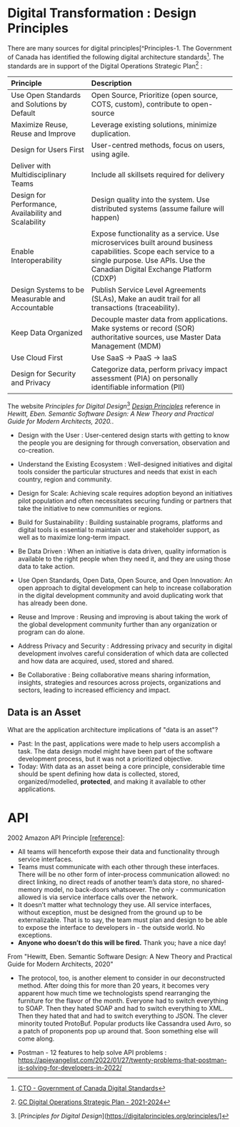 

# Digital Transformation : Design Principles

There are many sources for digital principles[^Principles-1.  The Government of Canada has identified the following digital architecture standards[^Principles-2].  The standards are in support of the Digital Operations Strategic Plan[^Principles-DOSP] :


| Principle |Description |
| :-- | :---- | 
| Use Open Standards and Solutions by Default          | Open Source, Prioritize (open source, COTS, custom), contribute to open-source                                                                                                                   |
| Maximize Reuse, Reuse and Improve                    | Leverage existing solutions, minimize duplication.                                                                                                                                               |
| Design for Users First                               | User-centred methods, focus on users, using agile.                                                                                                                                               |
| Deliver with Multidisciplinary Teams                 | Include all skillsets required for delivery                                                                                                                                                      |
| Design for Performance, Availability and Scalability | Design quality into the system.  Use distributed systems (assume failure will happen)                                                                                                            |
| Enable Interoperability                              | Expose functionality as a service.  Use microservices built around business capabilities.  Scope each service to a single purpose.  Use APIs.  Use the Canadian Digital Exchange Platform (CDXP) |
| Design Systems to be Measurable and Accountable      | Publish Service Level Agreements (SLAs), Make an audit trail for all transactions (traceability).                                                                                                |
| Keep Data Organized                                  | Decouple master data from applications.  Make systems or record (SOR) authoritative sources, use Master Data Management (MDM)                                                                    |
| Use Cloud First                                      | Use SaaS -> PaaS -> IaaS                                                                                                                                                                         |
| Design for Security and Privacy|	Categorize data, perform privacy impact assessment (PIA) on personally identifiable information (PII)|



The website *Principles for Digital Design*[^Principles-1] [*Design Principles*](https://digitalprinciples.org/principles/) reference in *Hewitt, Eben. Semantic Software Design: A New Theory and Practical Guide for Modern Architects, 2020.*.

- Design with the User : User-centered design starts with getting to know the people you are designing for through conversation, observation and co-creation.

- Understand the Existing Ecosystem : Well-designed initiatives and digital tools consider the particular structures and needs that exist in each country, region and community.

- Design for Scale: Achieving scale requires adoption beyond an initiatives pilot population and often necessitates securing funding or partners that take the initiative to new communities or regions.

- Build for Sustainability : Building sustainable programs, platforms and digital tools is essential to maintain user and stakeholder support, as well as to maximize long-term impact.

- Be Data Driven : When an initiative is data driven, quality information is available to the right people when they need it, and they are using those data to take action.

- Use Open Standards, Open Data, Open Source, and Open Innovation: An open approach to digital development can help to increase collaboration in the digital development community and avoid duplicating work that has already been done.

- Reuse and Improve : Reusing and improving is about taking the work of the global development community further than any organization or program can do alone.

- Address Privacy and Security : Addressing privacy and security in digital development involves careful consideration of which data are collected and how data are acquired, used, stored and shared.

- Be Collaborative : Being collaborative means sharing information, insights, strategies and resources across projects, organizations and sectors, leading to increased efficiency and impact.


## Data is an Asset
What are the application architecture implications of "data is an asset"?
- Past: In the past, applications were made to help users accomplish a task.  The data design model might have been part of the software development process, but it was not a prioritized objective.   
- Today: With data as an asset being a core principle, considerable time should be spent defining how data is collected, stored, organized/modelled, __protected__, and making it available to other applications.


# API
2002 Amazon API Principle [[reference](https://apievangelist.com/2012/01/12/the-secret-to-amazons-success-internal-apis/)]:
- All teams will henceforth expose their data and functionality through service interfaces.
- Teams must communicate with each other through these interfaces.
There will be no other form of inter-process communication allowed: no direct linking, no direct reads of another team’s data store, no shared-memory model, no back-doors whatsoever. The only - communication allowed is via service interface calls over the network.
- It doesn’t matter what technology they use.
All service interfaces, without exception, must be designed from the ground up to be externalizable. That is to say, the team must plan and design to be able to expose the interface to developers in - the outside world. No exceptions.
- __Anyone who doesn’t do this will be fired.__  Thank you; have a nice day!

From "Hewitt, Eben. Semantic Software Design: A New Theory and Practical Guide for Modern Architects, 2020"
- The protocol, too, is another element to consider in our deconstructed method. After doing this for more than 20 years, it becomes very apparent how much time we technologists spend rearranging the furniture for the flavor of the month. Everyone had to switch everything to SOAP. Then they hated SOAP and had to switch everything to XML. Then they hated that and had to switch everything to JSON. The clever minority touted ProtoBuf. Popular products like Cassandra used Avro, so a patch of proponents pop up around that. Soon something else will come along.


- Postman - 12 features to help solve API problems : https://apievangelist.com/2022/01/27/twenty-problems-that-postman-is-solving-for-developers-in-2022/




[^Principles-1]: [*Principles for Digital Design*](https://digitalprinciples.org/principles/]

[^Principles-2]: [CTO - Government of Canada Digital Standards](https://www.canada.ca/en/government/system/digital-government/government-canada-digital-standards.html)

[^Principles-DOSP]: [GC Digital Operations Strategic Plan - 2021-2024](https://www.canada.ca/en/government/system/digital-government/government-canada-digital-operations-strategic-plans/digital-operations-strategic-plan-2021-2024.html)

[^Principles-DSP]: [Directive on Service and Digital](https://www.tbs-sct.canada.ca/pol/doc-eng.aspx?id=32601)

[^Principles-API]: [Standards on APIs](https://www.canada.ca/en/government/system/digital-government/modern-emerging-technologies/government-canada-standards-apis.html)

[^Principles-TOGAF]: [*TOGAF Architecture Principles*](https://pubs.opengroup.org/architecture/togaf8-doc/arch/chap29.html)

[^Principles-XXXX]: [Hewitt, Eben. Semantic Software Design: A New Theory and Practical Guide for Modern Architects, 2020.](www.worldcat.org/isbn/978-1-4920-4594-6)
